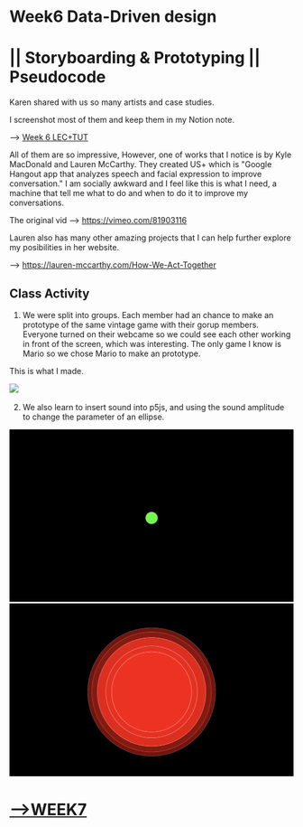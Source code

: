 # Week6 Data-Driven design 
# || Storyboarding & Prototyping || Pseudocode

Karen shared with us so many artists and case studies. 

I screenshot most of them and keep them in my Notion note.

--> [Week 6 LEC+TUT](https://www.notion.so/WEEK-6-LEC-TUT-539634658e9f460791e614271c2c2575)

All of them are so impressive, However, one of works that I notice is by Kyle MacDonald and Lauren McCarthy. They created US+ which is "Google Hangout app that analyzes speech and facial expression to improve conversation." I am socially awkward and I feel like this is what I need, a machine that tell me what to do and when to do it to improve my conversations. 

The original vid --> https://vimeo.com/81903116

Lauren also has many other amazing projects that I can help further explore my posibilities in her website. 

--> https://lauren-mccarthy.com/How-We-Act-Together


## Class Activity 
1) We were split into groups. Each member had an chance to make an prototype of the same vintage game with their gorup members. Everyone turned on their webcame so we could see each other working in front of the screen, which was interesting. The only game I know is Mario so we chose Mario to make an prototype. 

This is what I made. 

<img src="https://github.com/kathyminhanh97/slavetothealgorithm/blob/master/week6/mario.png" width= "600" > 

2) We also learn to insert sound into p5js, and using the sound amplitude to change the parameter of an ellipse.

<img src="https://github.com/kathyminhanh97/slavetothealgorithm/blob/master/week6/green.png" width= "600" > 

<img src="https://github.com/kathyminhanh97/slavetothealgorithm/blob/master/week6/red.png" width= "600" > 

# [-->WEEK7](https://github.com/kathyminhanh97/slavetothealgorithm/tree/master/week7)
